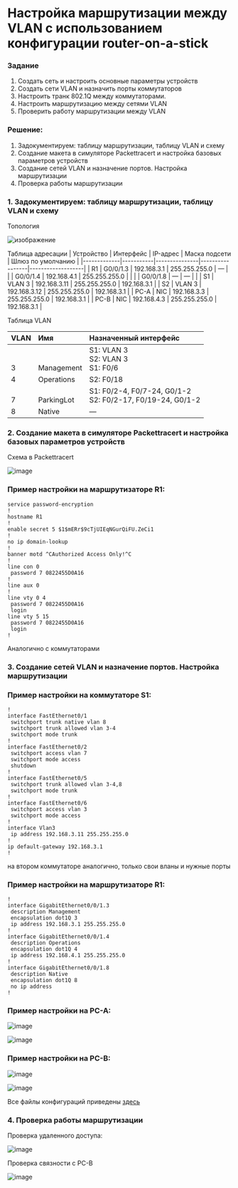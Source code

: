 # **Настройка маршрутизации между VLAN с использованием конфигурации router-on-a-stick**

### **Задание**
1. Создать сеть и настроить основные параметры устройств
2. Создать сети VLAN и назначить порты коммутаторов
3. Настроить транк 802.1Q между коммутаторами.
4. Настроить маршрутизацию между сетями VLAN
5. Проверить работу маршрутизации между VLAN

### **Решение:**
1. Задокументируем: таблицу маршрутизации, таблицу VLAN и схему
2. Создание макета в симуляторе Packettracert и настройка базовых параметров устройств
3. Создание сетей VLAN и назначение портов. Настройка маршрутизации
4. Проверка работы маршрутизации

### **1. Задокументируем: таблицу маршрутизации, таблицу VLAN и схему**
Топология

![изображение](https://user-images.githubusercontent.com/39755453/110473263-296e2700-8100-11eb-882f-aeb17d85ff76.png)

Таблица адресации
|  Устройство | Интерфейс | IP-адрес      | Маска подсети   | Шлюз по умолчанию |
|-------------|-----------|---------------|-----------------|-------------------|
| R1          | G0/0/1.3  | 192.168.3.1   | 255.255.255.0   | —                 |
|             | G0/0/1.4  | 192.168.4.1   | 255.255.255.0   |                   |
|             | G0/0/1.8  | —             | —               |                   |
| S1          | VLAN 3    | 192.168.3.11  | 255.255.255.0   | 192.168.3.1       |
| S2          | VLAN 3    | 192.168.3.12  | 255.255.255.0   | 192.168.3.1       |
| PC-A        | NIC       | 192.168.3.3   | 255.255.255.0   | 192.168.3.1       |
| PC-B        | NIC       | 192.168.4.3   | 255.255.255.0   | 192.168.3.1       |

Таблица VLAN

|  VLAN       | Имя         | Назначенный интерфейс          |
|:------------|:------------|:-------------------------------|
|<br><br> 3               |<br><br>  Management    | S1: VLAN 3 <br> S2: VLAN 3 <br>  S1: F0/6|
| 4           | Operations  | S2: F0/18                      |
|<br> 7             |<br> ParkingLot              | S1: F0/2-4, F0/7-24, G0/1-2 <br> S2: F0/2-17, F0/19-24, G0/1-2    |
| 8           | Native      | —                              |

### **2. Создание макета в симуляторе Packettracert и настройка базовых параметров устройств**
Схема в Packettracert

![image](https://user-images.githubusercontent.com/39755453/110502572-22a1dd00-811d-11eb-92e6-479856f262dd.png)

###  Пример настройки на маршрутизаторе R1:

```
service password-encryption
!
hostname R1
!
enable secret 5 $1$mERr$9cTjUIEqNGurQiFU.ZeCi1
!
no ip domain-lookup
!
banner motd ^CAuthorized Access Only!^C
!
line con 0
 password 7 0822455D0A16
!
line aux 0
!
line vty 0 4
 password 7 0822455D0A16
 login
line vty 5 15
 password 7 0822455D0A16
 login
!
```

Аналогично с коммутаторами

### **3. Создание сетей VLAN и назначение портов. Настройка маршрутизации**

###  Пример настройки на коммутаторе S1:

```
!
interface FastEthernet0/1
 switchport trunk native vlan 8
 switchport trunk allowed vlan 3-4
 switchport mode trunk
!
interface FastEthernet0/2
 switchport access vlan 7
 switchport mode access
 shutdown
!
interface FastEthernet0/5
 switchport trunk allowed vlan 3-4,8
 switchport mode trunk
!
interface FastEthernet0/6
 switchport access vlan 3
 switchport mode access
!
interface Vlan3
 ip address 192.168.3.11 255.255.255.0
!
ip default-gateway 192.168.3.1
!

```

на втором коммутаторе аналогично, только свои вланы и нужные порты

###  Пример настройки на маршрутизаторе R1:

```
!
interface GigabitEthernet0/0/1.3
 description Management
 encapsulation dot1Q 3
 ip address 192.168.3.1 255.255.255.0
!
interface GigabitEthernet0/0/1.4
 description Operations
 encapsulation dot1Q 4
 ip address 192.168.4.1 255.255.255.0
!
interface GigabitEthernet0/0/1.8
 description Native
 encapsulation dot1Q 8
 no ip address
!
```

###  Пример настройки на PC-A:

![image](https://user-images.githubusercontent.com/39755453/110507424-d2794980-8121-11eb-83ca-95bf61c56998.png)

![image](https://user-images.githubusercontent.com/39755453/110507470-defda200-8121-11eb-8371-1d5c30ab0a9c.png)

###  Пример настройки на PC-B:

![image](https://user-images.githubusercontent.com/39755453/110507602-f9d01680-8121-11eb-8446-eae7fc0a6b0e.png)

![image](https://user-images.githubusercontent.com/39755453/110507654-048aab80-8122-11eb-99c2-4b10bc3d30bc.png)

Все файлы конфигураций приведены [здесь](config/)

### **4. Проверка работы маршрутизации**

Проверка удаленного доступа:

![image](https://user-images.githubusercontent.com/39755453/110508218-998da480-8122-11eb-9784-2c0c63d9c91f.png)

Проверка связности с PC-B

![image](https://user-images.githubusercontent.com/39755453/110508561-f0937980-8122-11eb-8318-9c0d066e3049.png)
